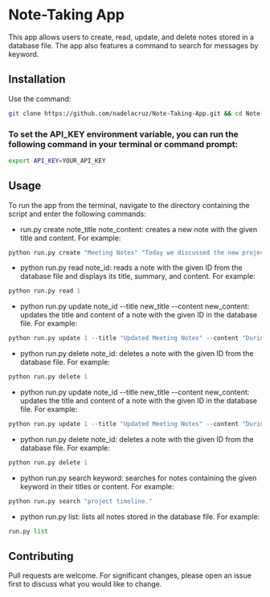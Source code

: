 # Note-Taking App

This app allows users to create, read, update, and delete notes stored in a database file. The app also features a command to search for messages by keyword.

## Installation

Use the command:

```bash
git clone https://github.com/nadelacruz/Note-Taking-App.git && cd Note-Taking-App && python3 -m venv myenv && source /myenv/bin/activate && python install_reqs.py
```

### To set the API_KEY environment variable, you can run the following command in your terminal or command prompt:
```bash
export API_KEY=YOUR_API_KEY
```

## Usage
To run the app from the terminal, navigate to the directory containing the script and enter the following commands:

* run.py create note_title note_content: creates a new note with the given title and content. For example: 
```python
python run.py create "Meeting Notes" "Today we discussed the new project timeline and assigned tasks to team members."

```
* python run.py read note_id: reads a note with the given ID from the database file and displays its title, summary, and content. For example: 
```python
python run.py read 1

```
* python run.py update note_id --title new_title --content new_content: updates the title and content of a note with the given ID in the database file. For example: 
```python
python run.py update 1 --title "Updated Meeting Notes" --content "During the meeting, we decided to prioritize task A and pushed back the deadline for task B."

```
* python run.py delete note_id: deletes a note with the given ID from the database file. For example:
```python
python run.py delete 1

```
* python run.py update note_id --title new_title --content new_content: updates the title and content of a note with the given ID in the database file. For example: 
```python
python run.py update 1 --title "Updated Meeting Notes" --content "During the meeting, we decided to prioritize task A and pushed back the deadline for task B."

```
* python run.py delete note_id: deletes a note with the given ID from the database file. For example:
```python
python run.py delete 1

```
* python run.py search keyword: searches for notes containing the given keyword in their titles or content. For example:
```python
python run.py search "project timeline."

```
* python run.py list: lists all notes stored in the database file. For example:
```python
run.py list

```


## Contributing
Pull requests are welcome. For significant changes, please open an issue first to discuss what you would like to change.
